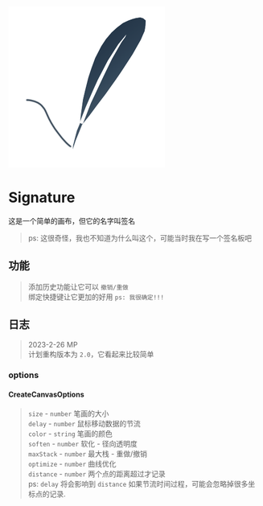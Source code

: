 ![./image/icon.png](./public/image/icon.png)

# Signature

这是一个简单的画布，但它的名字叫签名
> ps: 这很奇怪，我也不知道为什么叫这个，可能当时我在写一个签名板吧

## 功能

> 添加历史功能让它可以 `撤销/重做`  
> 绑定快捷键让它更加的好用 `ps: 我很确定!!!`  

## 日志

> 2023-2-26 MP  
> 计划重构版本为 `2.0`，它看起来比较简单

### options

#### CreateCanvasOptions

> `size` - `number` 笔画的大小  
> `delay` - `number` 鼠标移动数据的节流  
> `color` - `string` 笔画的颜色  
> `soften` - `number` 软化 - 径向透明度  
> `maxStack` - `number` 最大栈 - 重做/撤销  
> `optimize` - `number` 曲线优化  
> `distance` - `number` 两个点的距离超过才记录  
> ps: `delay` 将会影响到 `distance` 如果节流时间过程，可能会忽略掉很多坐标点的记录.